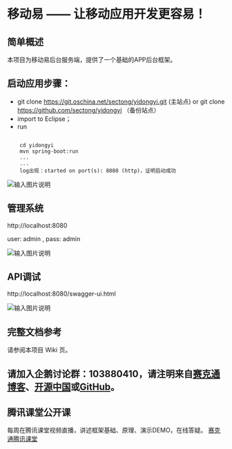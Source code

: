 # 移动易 —— 让移动应用开发更容易！

## 简单概述

本项目为移动易后台服务端，提供了一个基础的APP后台框架。

## 启动应用步骤：

 - git clone https://git.oschina.net/sectong/yidongyi.git (主站点) or  git clone https://github.com/sectong/yidongyi （备份站点）
 - import to Eclipse；
 - run

```
	
	cd yidongyi
	mvn spring-boot:run
	...
	...
	log出现：started on port(s): 8080 (http)，证明启动成功

```

![输入图片说明](http://git.oschina.net/uploads/images/2016/1012/004616_ba7a1304_1034557.png "在这里输入图片标题")

## 管理系统

http://localhost:8080

user: admin , pass: admin

![输入图片说明](http://git.oschina.net/uploads/images/2016/1012/013225_724e6a89_1034557.png "在这里输入图片标题")

## API调试

http://localhost:8080/swagger-ui.html

![输入图片说明](http://git.oschina.net/uploads/images/2016/1012/012622_a276da1d_1034557.png "在这里输入图片标题")

## 完整文档参考

请参阅本项目 Wiki 页。

## 请加入企鹅讨论群：103880410，请注明来自[赛克通博客](https://blog.sectong.com)、[开源中国](https://git.oschina.net/sectong)或[GitHub](https://github.com/sectong)。

## 腾讯课堂公开课

每周在腾讯课堂视频直播，讲述框架基础、原理、演示DEMO，在线答疑。  [赛克通腾讯课堂](http://sectong.ke.qq.com)